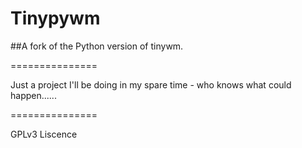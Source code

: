 # Tinypywm

##A fork of the Python version of tinywm.

===============

Just a project I'll be doing in my spare time - who knows what could happen......

===============

GPLv3 Liscence
